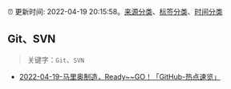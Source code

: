:alarm_clock: 更新时间: 2022-04-19 20:15:58。[来源分类](../README.md)、[标签分类](../TAGS.md)、[时间分类](../TIMELINE.md)

## Git、SVN


> 关键字：`Git`、`SVN`



- [2022-04-19-马里奥制造，Ready~~GO！「GitHub-热点速览」](https://toutiao.io/k/70ltft5) 